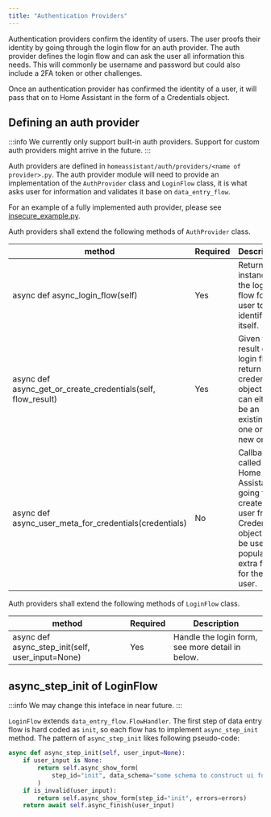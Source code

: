 ```yaml
---
title: "Authentication Providers"
---
```


Authentication providers confirm the identity of users. The user proofs their identity by going through the login flow for an auth provider. The auth provider defines the login flow and can ask the user all information this needs. This will commonly be username and password but could also include a 2FA token or other challenges.

Once an authentication provider has confirmed the identity of a user, it will pass that on to Home Assistant in the form of a Credentials object.

## Defining an auth provider

:::info
We currently only support built-in auth providers. Support for custom auth providers might arrive in the future.
:::

Auth providers are defined in `homeassistant/auth/providers/<name of provider>.py`. The auth provider module will need to provide an implementation of the `AuthProvider` class and `LoginFlow` class, it is what asks user for information and validates it base on `data_entry_flow`.

For an example of a fully implemented auth provider, please see [insecure_example.py](https://github.com/home-assistant/home-assistant/blob/dev/homeassistant/auth/providers/insecure_example.py).

Auth providers shall extend the following methods of `AuthProvider` class.

| method | Required | Description
| ------ | -------- | -----------
| async def async_login_flow(self) | Yes | Return an instance of the login flow for a user to identify itself.
| async def async_get_or_create_credentials(self, flow_result) | Yes | Given the result of a login flow, return a credentials object. This can either be an existing one or a new one.
| async def async_user_meta_for_credentials(credentials) | No | Callback called Home Assistant is going to create a user from a Credentials object. Can be used to populate extra fields for the user.

Auth providers shall extend the following methods of `LoginFlow` class.

| method | Required | Description
| ------ | -------- | -----------
| async def async_step_init(self, user_input=None) | Yes | Handle the login form, see more detail in below.

## async_step_init of LoginFlow

:::info
We may change this inteface in near future.
:::

`LoginFlow` extends `data_entry_flow.FlowHandler`. The first step of data entry flow is hard coded as `init`, so each flow has to implement `async_step_init` method. The pattern of `async_step_init` likes following pseudo-code:

```python
async def async_step_init(self, user_input=None):
    if user_input is None:
        return self.async_show_form(
            step_id="init", data_schema="some schema to construct ui form"
        )
    if is_invalid(user_input):
        return self.async_show_form(step_id="init", errors=errors)
    return await self.async_finish(user_input)
```
